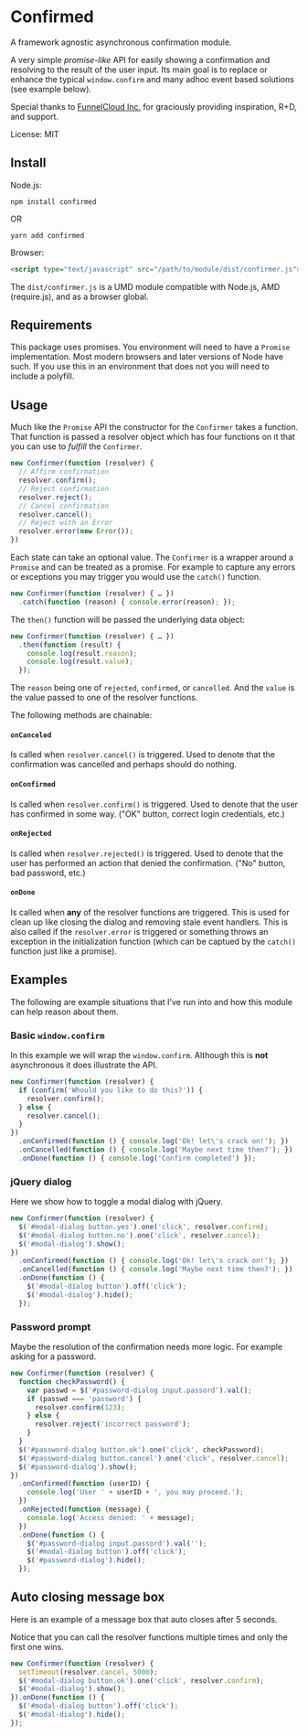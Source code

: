 # Confirmed

A framework agnostic asynchronous confirmation module.

A very simple *promise-like* API for easily showing a confirmation and
resolving to the result of the user input. Its main goal is to replace or
enhance the typical `window.confirm` and many adhoc event based solutions (see
example below).

Special thanks to [FunnelCloud Inc.](http://funnelcloud.io/) for graciously
providing inspiration, R+D, and support.

License: MIT

## Install

Node.js:

    npm install confirmed

OR

    yarn add confirmed

Browser:

```html
<script type="text/javascript" src="/path/to/module/dist/confirmer.js"></script>
```

The `dist/confirmer.js` is a UMD module compatible with Node.js, AMD
(require.js), and as a browser global.

## Requirements

This package uses promises. You environment will need to have a `Promise`
implementation. Most modern browsers and later versions of Node have such. If
you use this in an environment that does not you will need to include a
polyfill.

## Usage

Much like the `Promise` API the constructor for the `Confirmer` takes
a function. That function is passed a resolver object which has four functions
on it that you can use to *fulfill* the `Confirmer`.

```js
new Confirmer(function (resolver) {
  // Affirm confirmation
  resolver.confirm();
  // Reject confirmation
  resolver.reject();
  // Cancel confirmation
  resolver.cancel();
  // Reject with an Error
  resolver.error(new Error());
})
```

Each state can take an optional value. The `Confirmer` is a wrapper around
a `Promise` and can be treated as a promise. For example to capture any errors
or exceptions you may trigger you would use the `catch()` function.

```js
new Confirmer(function (resolver) { … })
  .catch(function (reason) { console.error(reason); });
```

The `then()` function will be passed the underlying data object:

```js
new Confirmer(function (resolver) { … })
  .then(function (result) {
    console.log(result.reason);
    console.log(result.value);
  });
```

The `reason` being one of `rejected`, `confirmed`, or `cancelled`. And the
`value` is the value passed to one of the resolver functions.

The following methods are chainable:

#### `onCanceled`

Is called when `resolver.cancel()` is triggered. Used to denote that the
confirmation was cancelled and perhaps should do nothing.

#### `onConfirmed`

Is called when `resolver.confirm()` is triggered. Used to denote that the user
has confirmed in some way. ("OK" button, correct login credentials, etc.)

#### `onRejected`

Is called when `resolver.rejected()` is triggered. Used to denote that the user
has performed an action that denied the confirmation. ("No" button, bad
password, etc.)

#### `onDone`

Is called when **any** of the resolver functions are triggered. This is used for
clean up like closing the dialog and removing stale event handlers. This is also
called if the `resolver.error` is triggered or something throws an exception in
the initialization function (which can be captued by the `catch()` function just
like a promise).

## Examples

The following are example situations that I've run into and how this module can
help reason about them.

### Basic `window.confirm`

In this example we will wrap the `window.confirm`. Although this is **not**
asynchronous it does illustrate the API.

```js
new Confirmer(function (resolver) {
  if (confirm('Whould you like to do this?')) {
    resolver.confirm();
  } else {
    resolver.cancel();
  }
})
  .onConfirmed(function () { console.log('Ok! let\'s crack on!'); })
  .onCancelled(function () { console.log('Maybe next time then?'); })
  .onDone(function () { console.log('Confirm completed') });
```

### jQuery dialog

Here we show how to toggle a modal dialog with jQuery.

```js
new Confirmer(function (resolver) {
  $('#modal-dialog button.yes').one('click', resolver.confirm);
  $('#modal-dialog button.no').one('click', resolver.cancel);
  $('#modal-dialog').show();
})
  .onConfirmed(function () { console.log('Ok! let\'s crack on!'); })
  .onCancelled(function () { console.log('Maybe next time then?'); })
  .onDone(function () {
    $('#modal-dialog button').off('click');
    $('#modal-dialog').hide();
  });
```

### Password prompt

Maybe the resolution of the confirmation needs more logic. For example asking
for a password.

```js
new Confirmer(function (resolver) {
  function checkPassword() {
    var passwd = $('#password-dialog input.passord').val();
    if (passwd === 'password') {
      resolver.confirm(123);
    } else {
      resolver.reject('incorrect password');
    }
  }
  $('#password-dialog button.ok').one('click', checkPassword);
  $('#password-dialog button.cancel').one('click', resolver.cancel);
  $('#password-dialog').show();
})
  .onConfirmed(function (userID) {
    console.log('User ' + userID + ', you may proceed.');
  })
  .onRejected(function (message) {
    console.log('Access denied: ' + message);
  })
  .onDone(function () {
    $('#password-dialog input.passord').val('');
    $('#modal-dialog button').off('click');
    $('#password-dialog').hide();
  });
```

## Auto closing message box

Here is an example of a message box that auto closes after 5 seconds.

Notice that you can call the resolver functions multiple times and only the
first one wins.

```js
new Confirmer(function (resolver) {
  setTimeout(resolver.cancel, 5000);
  $('#modal-dialog button.ok').one('click', resolver.confirm);
  $('#modal-dialog').show();
}).onDone(function () {
  $('#modal-dialog button').off('click');
  $('#modal-dialog').hide();
});
```
